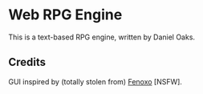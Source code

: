 # Web RPG Engine
This is a text-based RPG engine, written by Daniel Oaks.


## Credits

GUI inspired by (totally stolen from) [Fenoxo](https://www.fenoxo.com) \[NSFW\].
